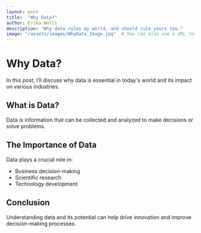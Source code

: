 ```yaml
---
layout: post
title:  "Why Data?"
author: Erika Wells
description: "Why data rules my world, and should rule yours too."
image: "/assets/images/WhyData_Image.jpg"  # You can also use a URL for the image
---
```


# Why Data?

In this post, I’ll discuss why data is essential in today's world and its impact on various industries.

## What is Data?

Data is information that can be collected and analyzed to make decisions or solve problems. 

## The Importance of Data

Data plays a crucial role in:

- Business decision-making
- Scientific research
- Technology development

## Conclusion

Understanding data and its potential can help drive innovation and improve decision-making processes.

